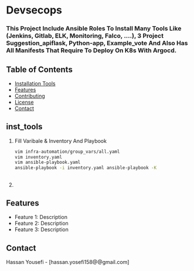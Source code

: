 # Devsecops
### This Project Include Ansible Roles To Install Many Tools Like (Jenkins, Gitlab, ELK, Monitoring, Falco, ....), 3 Project Suggestion_apiflask, Python-app, Example_vote And Also Has All Manifests That Require To Deploy On K8s With Argocd.

## Table of Contents
- [Installation Tools](#inst_tools)
- [Features](#features)
- [Contributing](#contributing)
- [License](#license)
- [Contact](#contact)

## inst_tools
1. Fill Varibale & Inventory And Playbook
    ```bash
    vim infra-automation/group_vars/all.yaml
    vim inventory.yaml
    vim ansible-playbook.yaml
    ansible-playbook -i inventory.yaml ansible-playbook -K
     ```
## 
2. 

## Features
- Feature 1: Description
- Feature 2: Description
- Feature 3: Description

## Contact
Hassan Yousefi - [hassan.yosefi158@@gmail.com]

